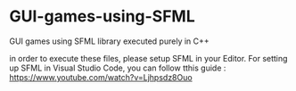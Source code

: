 # GUI-games-using-SFML
GUI games using SFML library executed purely in C++

in order to execute these files, please setup SFML in your Editor.
For setting up SFML in Visual Studio Code, you can follow tthis guide : https://www.youtube.com/watch?v=Ljhpsdz8Ouo
